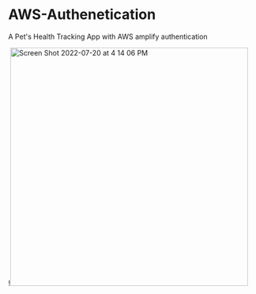 # AWS-Authenetication


A Pet's Health Tracking App with AWS amplify authentication 



!<img width="481" alt="Screen Shot 2022-07-20 at 4 14 06 PM" src="https://user-images.githubusercontent.com/49692061/180073576-e04b822b-3242-4e82-bc55-9af969d30c51.png">
